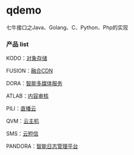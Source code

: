 # qdemo

七牛接口之Java、Golang、C、Python、Php的实现

### 产品 list

KODO：[对象存储](https://developer.qiniu.com/kodo)

FUSION：[融合CDN](https://developer.qiniu.com/fusion)

DORA：[智能多媒体服务](https://developer.qiniu.com/dora)

ATLAB：[内容审核](https://developer.qiniu.com/censor)

PILI：[直播云](https://developer.qiniu.com/pili)

QVM：[云主机](https://developer.qiniu.com/qvm)

SMS：[云短信](https://developer.qiniu.com/sms)

PANDORA：[智能日志管理平台](https://developer.qiniu.com/insight)
